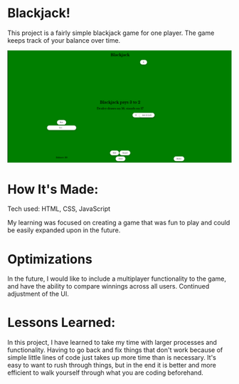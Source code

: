 # Blackjack!
This project is a fairly simple blackjack game for one player. The game keeps track of your balance over time.

<img src="https://github.com/jjspoelstra/jjspoelstra/raw/main/images/gifBlackjack.gif" />


# How It's Made:
Tech used: HTML, CSS, JavaScript

My learning was focused on creating a game that was fun to play and could be easily expanded upon in the future. 

# Optimizations
In the future, I would like to include a multiplayer functionality to the game, and have the ability to compare winnings across all users. 
Continued adjustment of the UI.

# Lessons Learned:
In this project, I have learned to take my time with larger processes and functionality. Having to go back and fix things that don't work because of simple little lines of code just takes up more time than is necessary. It's easy to want to rush through things, but in the end it is better and more efficient to walk yourself through what you are coding beforehand.
